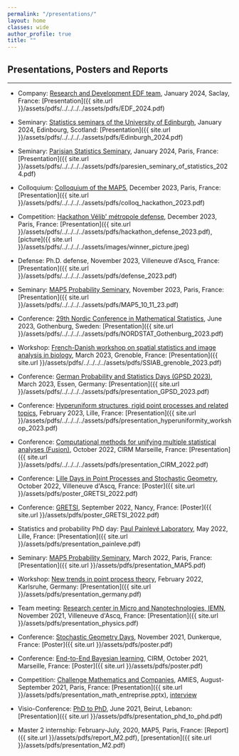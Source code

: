 ```yaml
---
permalink: "/presentations/"
layout: home
classes: wide
author_profile: true
title: ""
---
```


## Presentations, Posters and Reports
----

- Company: [Research and Development EDF team](https://www.edf.fr/groupe-edf/inventer-l-avenir-de-l-energie/r-d-un-savoir-faire-mondial/5-ans-edf-lab-saclay/histoire-du-site-edf-lab-paris-saclay), January 2024, Saclay, France: [Presentation]({{ site.url }}/assets/pdfs/../../../../assets/pdfs/EDF_2024.pdf)
  
- Seminary: [Statistics seminars of the University of Edinburgh](https://www.maths.ed.ac.uk/school-of-mathematics/events/statistics), January 2024, Edinbourg, Scotland: [Presentation]({{ site.url }}/assets/pdfs/../../../../assets/pdfs/Edinburgh_2024.pdf)

- Seminary: [Parisian Statistics Seminary](https://sites.google.com/site/semstats/home), January 2024, Paris, France: [Presentation]({{ site.url }}/assets/pdfs/../../../../assets/pdfs/paresien_seminary_of_statistics_2024.pdf)

- Colloquium: [Colloquium of the MAP5](https://map5.mi.parisdescartes.fr/events/mariem-abaach-mehdi-boussaa-diala-hawat-alexander-reisach-map5-universite-paris-cite/), December 2023, Paris, France: [Presentation]({{ site.url }}/assets/pdfs/../../../../assets/pdfs/colloq_hackathon_2023.pdf)

- Competition: [Hackathon Vélib' métropole defense](https://blog.velib-metropole.fr/hackathon/), December 2023, Paris, France: [Presentation]({{ site.url }}/assets/pdfs/../../../../assets/pdfs/hackathon_defense_2023.pdf), [picture]({{ site.url }}/assets/pdfs/../../../../assets/images/winner_picture.jpeg)

- Defense: Ph.D. defense, November 2023, Villeneuve d'Ascq, France: [Presentation]({{ site.url }}/assets/pdfs/../../../../assets/pdfs/defense_2023.pdf)

- Seminary: [MAP5 Probability Seminary](https://map5.mi.parisdescartes.fr/presentation/thematiques-scientifiques/probabilites/), November 2023, Paris, France: [Presentation]({{ site.url }}/assets/pdfs/../../../../assets/pdfs/MAP5_10_11_23.pdf)

- Conference: [29th Nordic Conference in Mathematical Statistics](https://nordstat2023.org/), June 2023, Gothenburg, Sweden: [Presentation]({{ site.url }}/assets/pdfs/../../../../assets/pdfs/NORDSTAT_Gothenburg_2023.pdf)

- Workshop: [French-Danish workshop on spatial statistics and image analysis in biology](https://ssiab15.dyndoc.fr/), March 2023, Grenoble, France: [Presentation]({{ site.url }}/assets/pdfs/../../../../assets/pdfs/SSIAB_grenoble_2023.pdf)

- Conference: [German Probability and Statistics Days (GPSD 2023)](https://www.gpsd-2023.de/), March 2023, Essen, Germany: [Presentation]({{ site.url }}/assets/pdfs/../../../../assets/pdfs/presentation_GPSD_2023.pdf)

- Conference: [Hyperuniform structures, rigid point processes and related topics](https://www.mathconf.org/hsrpp2023), February 2023, Lille, France: [Presentation]({{ site.url }}/assets/pdfs/../../../../assets/pdfs/presentation_hyperuniformity_workshop_2023.pdf)

- Conference: [Computational methods for unifying multiple statistical analyses (Fusion)](https://conferences.cirm-math.fr/2635.html), October 2022, CIRM Marseille, France: [Presentation]({{ site.url }}/assets/pdfs/../../../../assets/pdfs/presentation_CIRM_2022.pdf)

- Conference: [Lille Days in Point Processes and Stochastic Geometry](https://www.mathconf.org/jlppgs2022), October 2022, Villeneuve d'Ascq, France: [Poster]({{ site.url }}/assets/pdfs/poster_GRETSI_2022.pdf)

- Conference: [GRETSI](http://gretsi.fr/colloque2022/), September 2022, Nancy, France: [Poster]({{ site.url }}/assets/pdfs/poster_GRETSI_2022.pdf)

- Statistics and probability PhD day: [Paul Painlevé Laboratory](https://sites.google.com/view/journeedoctorantprobastats2022/accueil), May 2022, Lille, France: [Presentation]({{ site.url }}/assets/pdfs/presentation_painleve.pdf)

- Seminary: [MAP5 Probability Seminary](https://map5.mi.parisdescartes.fr/presentation/thematiques-scientifiques/probabilites/), March 2022, Paris, France: [Presentation]({{ site.url }}/assets/pdfs/presentation_MAP5.pdf)

- Workshop: [New trends in point process theory](https://www.math.kit.edu/stoch/event/ppt2022/en), February 2022, Karlsruhe, Germany: [Presentation]({{ site.url }}/assets/pdfs/presentation_germany.pdf)

- Team meeting: [Research center in Micro and Nanotechnologies, IEMN](https://www.iemn.fr/en/linstitut/presentation-de-linstitut), November 2021, Villeneuve d'Ascq, France: [Presentation]({{ site.url }}/assets/pdfs/presentation_physics.pdf)

- Conference: [Stochastic Geometry Days](https://www.mathconf.org/sgd2021), November 2021, Dunkerque, France: [Poster]({{ site.url }}/assets/pdfs/poster.pdf)

- Conference: [End-to-End Bayesian learning](https://bayesatcirm.github.io/), CIRM, October 2021, Marseille, France: [Poster]({{ site.url }}/assets/pdfs/poster.pdf)

- Competition: [Challenge Mathematics and Companies](https://challenge-maths.sciencesconf.org/), AMIES, August-September 2021, Paris, France: [Presentation]({{ site.url }}/assets/pdfs/presentation_math_entreprise.pptx), [interview](https://briques2math.home.blog/2021/10/26/diala-mariem-et-mehdi-evaluation-automatique-de-la-qualite-de-donnees/)

- Visio-Conference: [PhD to PhD](https://www.aub.edu.lb/cams/Pages/PhD_to_PhD.aspx), June 2021, Beirut, Lebanon: [Presentation]({{ site.url }}/assets/pdfs/presentation_phd_to_phd.pdf)

- Master 2 internship: February-July, 2020, MAP5, Paris, France: [Report]({{ site.url }}/assets/pdfs/report_M2.pdf), [presentation]({{ site.url }}/assets/pdfs/presentation_M2.pdf)
